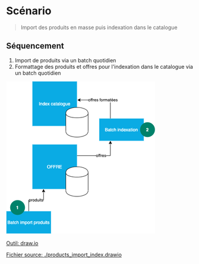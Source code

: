 # Scénario
> Import des produits en masse puis indexation dans le catalogue

## Séquencement

1. Import de produits via un batch quotidien
2. Formattage des produits et offres pour l'indexation dans le catalogue via un batch quotidien

![Scenario produit](./products_import_index.png)

[Outil: draw.io](https://www.draw.io/)

[Fichier source: ./products_import_index.drawio](./products_import_index.drawio)
